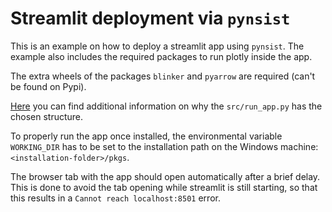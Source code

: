 # Streamlit deployment via `pynsist`

This is an example on how to deploy a streamlit app using `pynsist`. The example also includes the required packages to run plotly inside the app.

The extra wheels of the packages `blinker` and `pyarrow` are required (can't be found on Pypi).

[Here](https://stackoverflow.com/questions/69352179/package-streamlit-app-and-run-executable-on-windows/69621578#69621578) you can find additional information on why the `src/run_app.py` has the chosen structure.

To properly run the app once installed, the environmental variable `WORKING_DIR` has to be set to the installation path on the Windows machine: `<installation-folder>/pkgs`.

The browser tab with the app should open automatically after a brief delay. This is done to avoid the tab opening while streamlit is still starting, so that this results in a `Cannot reach localhost:8501` error.


